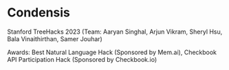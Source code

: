 # Condensis

Stanford TreeHacks 2023 (Team: Aaryan Singhal, Arjun Vikram, Sheryl Hsu, Bala Vinaithirthan, Samer Jouhar)

Awards: Best Natural Language Hack (Sponsored by Mem.ai), Checkbook API Participation Hack (Sponsored by Checkbook.io)
